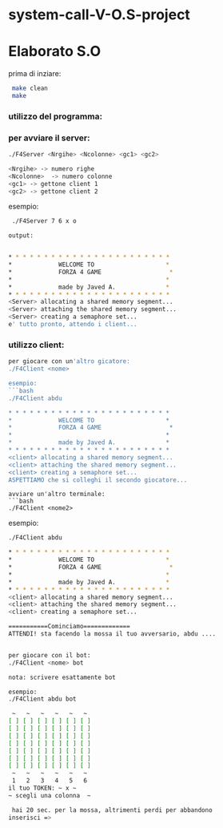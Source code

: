 # system-call-V-O.S-project
# Elaborato S.O

prima di inziare:
```bash
 make clean 
 make
```

### utilizzo del programma:

### per avviare il server: 
```bash
./F4Server <Nrgihe> <Ncolonne> <gc1> <gc2>

<Nrgihe> -> numero righe
<Ncolonne>  -> numero colonne 
<gc1> -> gettone client 1
<gc2> -> gettone client 2

```

esempio:
```bash
 ./F4Server 7 6 x o

output:


* * * * * * * * * * * * * * * * * * * * * * *
*             WELCOME TO                    *
*             FORZA 4 GAME                   *
*                                           *
*             made by Javed A.              *
* * * * * * * * * * * * * * * * * * * * * * *
<Server> allocating a shared memory segment...
<Server> attaching the shared memory segment...
<Server> creating a semaphore set...
e' tutto pronto, attendo i client...

```

### utilizzo client:

```bash
per giocare con un'altro gicatore:
./F4Client <nome>

esempio:
```bash
./F4Client abdu

* * * * * * * * * * * * * * * * * * * * * * *
*             WELCOME TO                    *
*             FORZA 4 GAME                   *
*                                           *
*             made by Javed A.              *
* * * * * * * * * * * * * * * * * * * * * * *
<client> allocating a shared memory segment...
<client> attaching the shared memory segment...
<client> creating a semaphore set...
ASPETTIAMO che si colleghi il secondo giocatore...
```



```
avviare un'altro terminale:
```bash
./F4Client <nome2>
```
esempio:
```bash
./F4Client abdu

* * * * * * * * * * * * * * * * * * * * * * *
*             WELCOME TO                    *
*             FORZA 4 GAME                   *
*                                           *
*             made by Javed A.              *
* * * * * * * * * * * * * * * * * * * * * * *
<client> allocating a shared memory segment...
<client> attaching the shared memory segment...
<client> creating a semaphore set...

===========Cominciamo=============
ATTENDI! sta facendo la mossa il tuo avversario, abdu ....



```

```bash
per giocare con il bot:
./F4Client <nome> bot

nota: scrivere esattamente bot

esempio:
./F4Client abdu bot

 ~   ~   ~   ~   ~   ~  
[ ] [ ] [ ] [ ] [ ] [ ] 
[ ] [ ] [ ] [ ] [ ] [ ] 
[ ] [ ] [ ] [ ] [ ] [ ] 
[ ] [ ] [ ] [ ] [ ] [ ] 
[ ] [ ] [ ] [ ] [ ] [ ] 
[ ] [ ] [ ] [ ] [ ] [ ] 
[ ] [ ] [ ] [ ] [ ] [ ] 
 ~   ~   ~   ~   ~   ~  
 1   2   3   4   5   6  
il tuo TOKEN: ~ x ~ 
~ scegli una colonna  ~ 

 hai 20 sec. per la mossa, altrimenti perdi per abbandono
inserisci => 

```
